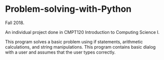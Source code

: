 # Problem-solving-with-Python
Fall 2018.

An individual project done in CMPT120 Introduction to Computing Science I.

This program solves a basic problem using if statements, arithmetic calculations, and string manipulations.
This program contains basic dialog with a user and assumes that the user types correctly.
